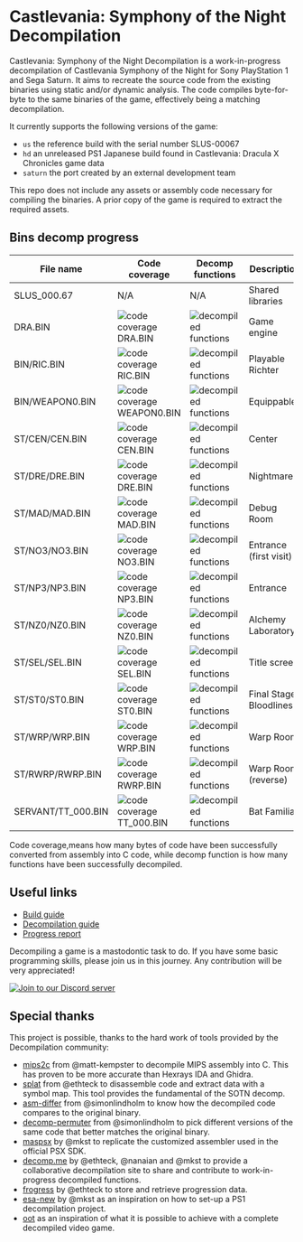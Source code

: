 # Castlevania: Symphony of the Night Decompilation

Castlevania: Symphony of the Night Decompilation is a work-in-progress decompilation of Castlevania Symphony of the Night for Sony PlayStation 1 and Sega Saturn. It aims to recreate the source code from the existing binaries using static and/or dynamic analysis. The code compiles byte-for-byte to the same binaries of the game, effectively being a matching decompilation.

It currently supports the following versions of the game:

* `us` the reference build with the serial number SLUS-00067
* `hd` an unreleased PS1 Japanese build found in Castlevania: Dracula X Chronicles game data
* `saturn` the port created by an external development team

This repo does not include any assets or assembly code necessary for compiling the binaries. A prior copy of the game is required to extract the required assets.

## Bins decomp progress

| File name  | Code coverage | Decomp functions | Description
|------------|----------|-----------|-------------
| SLUS_000.67 | N/A | N/A | Shared libraries
| DRA.BIN    | ![code coverage DRA.BIN](https://img.shields.io/endpoint?label=DRA%20code&url=https%3A%2F%2Fprogress.deco.mp%2Fdata%2Fsotn%2Fus%2Fcode%2F%3Fmode%3Dshield%26measure%3Ddra) | ![decompiled functions](https://img.shields.io/endpoint?label=DRA%20funcs&url=https%3A%2F%2Fprogress.deco.mp%2Fdata%2Fsotn%2Fus%2Ffunctions%2F%3Fmode%3Dshield%26measure%3Ddra) | Game engine
| BIN/RIC.BIN    | ![code coverage RIC.BIN](https://img.shields.io/endpoint?label=RIC%20code&url=https%3A%2F%2Fprogress.deco.mp%2Fdata%2Fsotn%2Fus%2Fcode%2F%3Fmode%3Dshield%26measure%3Dric) | ![decompiled functions](https://img.shields.io/endpoint?label=RIC%20funcs&url=https%3A%2F%2Fprogress.deco.mp%2Fdata%2Fsotn%2Fus%2Ffunctions%2F%3Fmode%3Dshield%26measure%3Dric) | Playable Richter
| BIN/WEAPON0.BIN    | ![code coverage WEAPON0.BIN](https://img.shields.io/endpoint?label=WEAPON0%20code&url=https%3A%2F%2Fprogress.deco.mp%2Fdata%2Fsotn%2Fus%2Fcode%2F%3Fmode%3Dshield%26measure%3Dweapon) | ![decompiled functions](https://img.shields.io/endpoint?label=WEAPON0%20funcs&url=https%3A%2F%2Fprogress.deco.mp%2Fdata%2Fsotn%2Fus%2Ffunctions%2F%3Fmode%3Dshield%26measure%3Dweapon) | Equippables
| ST/CEN/CEN.BIN | ![code coverage CEN.BIN](https://img.shields.io/endpoint?label=CEN%20code&url=https%3A%2F%2Fprogress.deco.mp%2Fdata%2Fsotn%2Fus%2Fcode%2F%3Fmode%3Dshield%26measure%3Dstcen) | ![decompiled functions](https://img.shields.io/endpoint?label=CEN%20funcs&url=https%3A%2F%2Fprogress.deco.mp%2Fdata%2Fsotn%2Fus%2Ffunctions%2F%3Fmode%3Dshield%26measure%3Dstcen) | Center
| ST/DRE/DRE.BIN | ![code coverage DRE.BIN](https://img.shields.io/endpoint?label=DRE%20code&url=https%3A%2F%2Fprogress.deco.mp%2Fdata%2Fsotn%2Fus%2Fcode%2F%3Fmode%3Dshield%26measure%3Dstdre) | ![decompiled functions](https://img.shields.io/endpoint?label=DRE%20funcs&url=https%3A%2F%2Fprogress.deco.mp%2Fdata%2Fsotn%2Fus%2Ffunctions%2F%3Fmode%3Dshield%26measure%3Dstdre) | Nightmare
| ST/MAD/MAD.BIN | ![code coverage MAD.BIN](https://img.shields.io/endpoint?label=MAD%20code&url=https%3A%2F%2Fprogress.deco.mp%2Fdata%2Fsotn%2Fus%2Fcode%2F%3Fmode%3Dshield%26measure%3Dstmad) | ![decompiled functions](https://img.shields.io/endpoint?label=MAD%20funcs&url=https%3A%2F%2Fprogress.deco.mp%2Fdata%2Fsotn%2Fus%2Ffunctions%2F%3Fmode%3Dshield%26measure%3Dstmad) | Debug Room
| ST/NO3/NO3.BIN | ![code coverage NO3.BIN](https://img.shields.io/endpoint?label=NO3%20code&url=https%3A%2F%2Fprogress.deco.mp%2Fdata%2Fsotn%2Fus%2Fcode%2F%3Fmode%3Dshield%26measure%3Dstno3) | ![decompiled functions](https://img.shields.io/endpoint?label=NO3%20funcs&url=https%3A%2F%2Fprogress.deco.mp%2Fdata%2Fsotn%2Fus%2Ffunctions%2F%3Fmode%3Dshield%26measure%3Dstno3) | Entrance (first visit)
| ST/NP3/NP3.BIN | ![code coverage NP3.BIN](https://img.shields.io/endpoint?label=NP3%20code&url=https%3A%2F%2Fprogress.deco.mp%2Fdata%2Fsotn%2Fus%2Fcode%2F%3Fmode%3Dshield%26measure%3Dstnp3) | ![decompiled functions](https://img.shields.io/endpoint?label=NP3%20funcs&url=https%3A%2F%2Fprogress.deco.mp%2Fdata%2Fsotn%2Fus%2Ffunctions%2F%3Fmode%3Dshield%26measure%3Dstnp3) | Entrance
| ST/NZ0/NZ0.BIN | ![code coverage NZ0.BIN](https://img.shields.io/endpoint?label=NZ0%20code&url=https%3A%2F%2Fprogress.deco.mp%2Fdata%2Fsotn%2Fus%2Fcode%2F%3Fmode%3Dshield%26measure%3Dstnz0) | ![decompiled functions](https://img.shields.io/endpoint?label=NZ0%20funcs&url=https%3A%2F%2Fprogress.deco.mp%2Fdata%2Fsotn%2Fus%2Ffunctions%2F%3Fmode%3Dshield%26measure%3Dstnz0) | Alchemy Laboratory
| ST/SEL/SEL.BIN | ![code coverage SEL.BIN](https://img.shields.io/endpoint?label=SEL%20code&url=https%3A%2F%2Fprogress.deco.mp%2Fdata%2Fsotn%2Fus%2Fcode%2F%3Fmode%3Dshield%26measure%3Dstsel) | ![decompiled functions](https://img.shields.io/endpoint?label=SEL%20funcs&url=https%3A%2F%2Fprogress.deco.mp%2Fdata%2Fsotn%2Fus%2Ffunctions%2F%3Fmode%3Dshield%26measure%3Dstsel) | Title screen
| ST/ST0/ST0.BIN | ![code coverage ST0.BIN](https://img.shields.io/endpoint?label=ST0%20code&url=https%3A%2F%2Fprogress.deco.mp%2Fdata%2Fsotn%2Fus%2Fcode%2F%3Fmode%3Dshield%26measure%3Dstst0) | ![decompiled functions](https://img.shields.io/endpoint?label=ST0%20funcs&url=https%3A%2F%2Fprogress.deco.mp%2Fdata%2Fsotn%2Fus%2Ffunctions%2F%3Fmode%3Dshield%26measure%3Dstst0) | Final Stage: Bloodlines
| ST/WRP/WRP.BIN | ![code coverage WRP.BIN](https://img.shields.io/endpoint?label=WRP%20code&url=https%3A%2F%2Fprogress.deco.mp%2Fdata%2Fsotn%2Fus%2Fcode%2F%3Fmode%3Dshield%26measure%3Dstwrp) | ![decompiled functions](https://img.shields.io/endpoint?label=WRP%20funcs&url=https%3A%2F%2Fprogress.deco.mp%2Fdata%2Fsotn%2Fus%2Ffunctions%2F%3Fmode%3Dshield%26measure%3Dstwrp) | Warp Room
| ST/RWRP/RWRP.BIN | ![code coverage RWRP.BIN](https://img.shields.io/endpoint?label=RWRP%20code&url=https%3A%2F%2Fprogress.deco.mp%2Fdata%2Fsotn%2Fus%2Fcode%2F%3Fmode%3Dshield%26measure%3Dstrwrp) | ![decompiled functions](https://img.shields.io/endpoint?label=RWRP%20funcs&url=https%3A%2F%2Fprogress.deco.mp%2Fdata%2Fsotn%2Fus%2Ffunctions%2F%3Fmode%3Dshield%26measure%3Dstrwrp) | Warp Room (reverse)
| SERVANT/TT_000.BIN | ![code coverage TT_000.BIN](https://img.shields.io/endpoint?label=TT_000%20code&url=https%3A%2F%2Fprogress.deco.mp%2Fdata%2Fsotn%2Fus%2Fcode%2F%3Fmode%3Dshield%26measure%3Dtt_000) | ![decompiled functions](https://img.shields.io/endpoint?label=TT_000%20funcs&url=https%3A%2F%2Fprogress.deco.mp%2Fdata%2Fsotn%2Fus%2Ffunctions%2F%3Fmode%3Dshield%26measure%3Dtt_000) | Bat Familiar

Code coverage,means how many bytes of code have been successfully converted from assembly into C code, while decomp function is how many functions have been successfully decompiled.

## Useful links

* [Build guide](https://github.com/Xeeynamo/sotn-decomp/wiki/Build)
* [Decompilation guide](https://github.com/Xeeynamo/sotn-decomp/wiki/Decompilation)
* [Progress report](https://sotn.xee.dev/)

Decompiling a game is a mastodontic task to do. If you have some basic programming skills, please join us in this journey. Any contribution will be very appreciated!

[![Join to our Discord server](https://discord.com/api/guilds/1079389589950705684/widget.png?style=banner2)](https://sotn-discord.xee.dev/)

## Special thanks

This project is possible, thanks to the hard work of tools provided by the Decompilation community:

* [mips2c](https://github.com/matt-kempster/m2c) from @matt-kempster to decompile MIPS assembly into C. This has proven to be more accurate than Hexrays IDA and Ghidra.
* [splat](https://github.com/ethteck/splat) from @ethteck to disassemble code and extract data with a symbol map. This tool provides the fundamental of the SOTN decomp.
* [asm-differ](https://github.com/simonlindholm/asm-differ) from @simonlindholm to know how the decompiled code compares to the original binary.
* [decomp-permuter](https://github.com/simonlindholm/decomp-permuter) from @simonlindholm to pick different versions of the same code that better matches the original binary.
* [maspsx](https://github.com/mkst/maspsx) by @mkst to replicate the customized assembler used in the official PSX SDK.
* [decomp.me](https://github.com/decompme/decomp.me/) by @ethteck, @nanaian and @mkst to provide a collaborative decompilation site to share and contribute to work-in-progress decompiled functions.
* [frogress](https://github.com/decompals/frogress) by @ethteck to store and retrieve progression data.
* [esa-new](https://github.com/mkst/esa-new) by @mkst as an inspiration on how to set-up a PS1 decompilation project.
* [oot](https://github.com/zeldaret/oot) as an inspiration of what it is possible to achieve with a complete decompiled video game.
